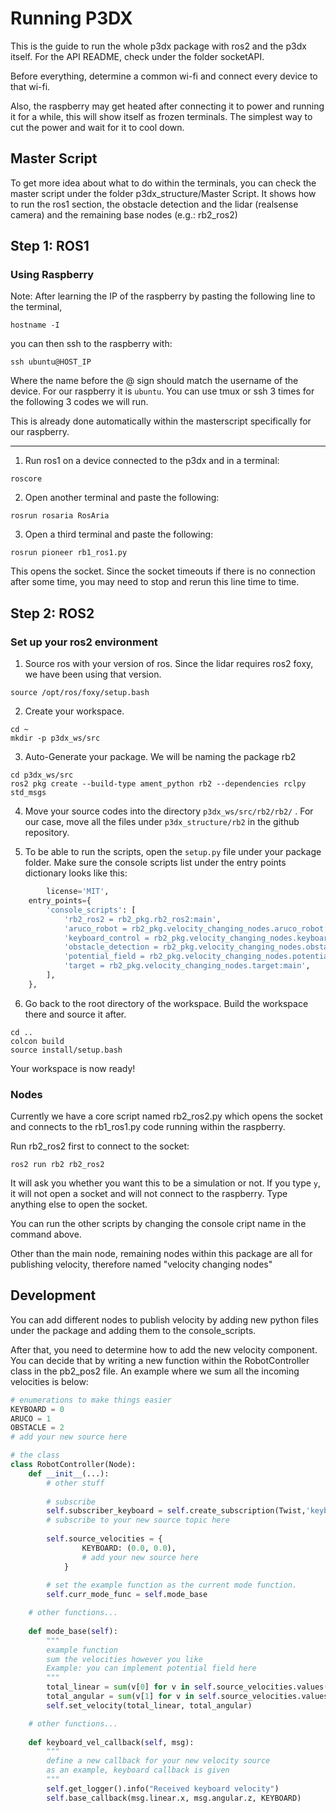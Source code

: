 # Running P3DX

This is the guide to run the whole p3dx package with ros2 and the p3dx itself. For the API README, check under the folder socketAPI.

Before everything, determine a common wi-fi and connect every device to that wi-fi.

Also, the raspberry may get heated after connecting it to power and running it for a while, this will show itself as frozen terminals. The simplest way to cut the power and wait for it to cool down.

## Master Script

To get more idea about what to do within the terminals, you can check the master script under the folder p3dx_structure/Master Script. It shows how to run the ros1 section, the obstacle detection and the lidar (realsense camera) and the remaining base nodes (e.g.: rb2_ros2)


## Step 1: ROS1

### Using Raspberry

Note: After learning the IP of the raspberry by pasting the following line to the terminal,
```commandline
hostname -I
```
you can then ssh to the raspberry with:
```commandline
ssh ubuntu@HOST_IP
```
Where the name before the @ sign should match the username of the device. For our raspberry it is `ubuntu`. You can use tmux or ssh 3 times for the following 3 codes we will run.

This is already done automatically within the masterscript specifically for our raspberry.

---

1. Run ros1 on a device connected to the p3dx and in a terminal:
```commandline
roscore
```

2. Open another terminal and paste the following:
```commandline
rosrun rosaria RosAria
```
3. Open a third terminal and paste the following:
```commandline
rosrun pioneer rb1_ros1.py
```
This opens the socket. Since the socket timeouts if there is no connection after some time, you may need to stop and rerun this line time to time.


## Step 2: ROS2

### Set up your ros2 environment

1. Source ros with your version of ros. Since the lidar requires ros2 foxy, we have been using that version.
```commandline
source /opt/ros/foxy/setup.bash
```

2. Create your workspace.

```commandline
cd ~
mkdir -p p3dx_ws/src
```

3. Auto-Generate your package. We will be naming the package rb2
```commandline
cd p3dx_ws/src
ros2 pkg create --build-type ament_python rb2 --dependencies rclpy std_msgs
```

4. Move your source codes into the directory `p3dx_ws/src/rb2/rb2/` . For our case, move all the files under `p3dx_structure/rb2` in the github repository.


5. To be able to run the scripts, open the `setup.py` file under your package folder. Make sure the console scripts list under the entry points dictionary 
looks like this:
```python
        license='MIT',
    entry_points={
        'console_scripts': [
            'rb2_ros2 = rb2_pkg.rb2_ros2:main',
            'aruco_robot = rb2_pkg.velocity_changing_nodes.aruco_robot:main',
            'keyboard_control = rb2_pkg.velocity_changing_nodes.keyboard_control:main',
            'obstacle_detection = rb2_pkg.velocity_changing_nodes.obstacle_detection:main',
            'potential_field = rb2_pkg.velocity_changing_nodes.potential_field:main',
            'target = rb2_pkg.velocity_changing_nodes.target:main',
        ],
    },
```

6. Go back to the root directory of the workspace. Build the workspace there and source it after.
```commandline
cd ..
colcon build
source install/setup.bash
```

Your workspace is now ready!


### Nodes

Currently we have a core script named rb2_ros2.py which opens the socket and connects to the rb1_ros1.py code running within the raspberry. 

Run rb2_ros2 first to connect to the socket:
```commandline
ros2 run rb2 rb2_ros2
```
It will ask you whether you want this to be a simulation or not. If you type `y`, it will not open a socket and will not connect to the raspberry. Type anything else to open the socket.

You can run the other scripts by changing the console cript name in the command above.

Other than the main node, remaining nodes within this package are all for publishing velocity, therefore named "velocity changing nodes"


## Development

You can add different nodes to publish velocity by adding new python files under the package and adding them to the console_scripts.

After that, you need to determine how to add the new velocity component. 
You can decide that by writing a new function within the RobotController class in the pb2_pos2 file. An example where we sum all the incoming velocities is below:
```python
# enumerations to make things easier
KEYBOARD = 0
ARUCO = 1
OBSTACLE = 2
# add your new source here

# the class
class RobotController(Node):
    def __init__(...):
        # other stuff
        
        # subscribe
        self.subscriber_keyboard = self.create_subscription(Twist,'keyboard_vel',self.keyboard_vel_callback,10)
        # subscribe to your new source topic here
        
        self.source_velocities = {
                KEYBOARD: (0.0, 0.0),
                # add your new source here
            }
        
        # set the example function as the current mode function.
        self.curr_mode_func = self.mode_base

    # other functions...   
        
    def mode_base(self):
        """
        example function
        sum the velocities however you like
        Example: you can implement potential field here
        """
        total_linear = sum(v[0] for v in self.source_velocities.values())
        total_angular = sum(v[1] for v in self.source_velocities.values())
        self.set_velocity(total_linear, total_angular)

    # other functions...
    
    def keyboard_vel_callback(self, msg):
        """
        define a new callback for your new velocity source
        as an example, keyboard callback is given
        """
        self.get_logger().info("Received keyboard velocity")
        self.base_callback(msg.linear.x, msg.angular.z, KEYBOARD)

```